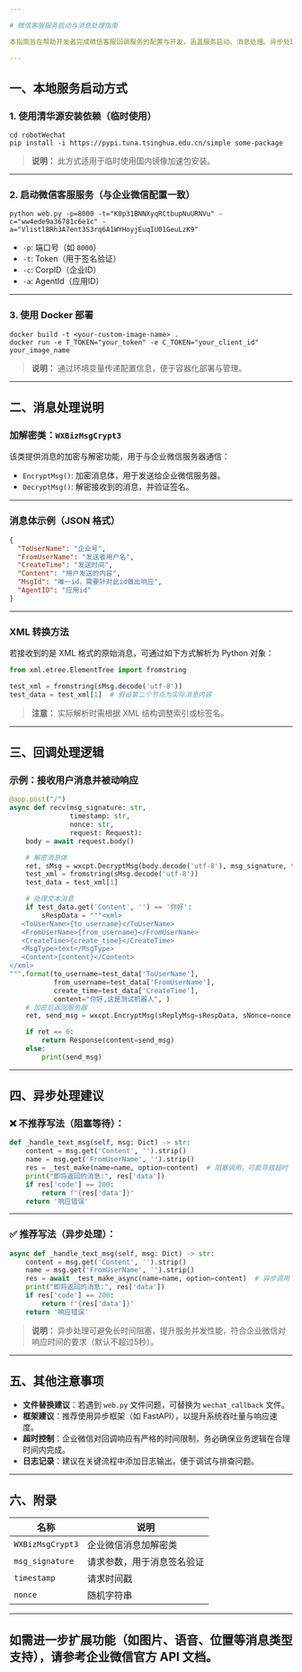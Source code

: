 ```yaml
---

# 微信客服服务启动与消息处理指南

本指南旨在帮助开发者完成微信客服回调服务的配置与开发，涵盖服务启动、消息处理、异步处理建议及常见问题说明。

---
```


## 一、本地服务启动方式

### 1. 使用清华源安装依赖（临时使用）

```shell
cd robotWechat
pip install -i https://pypi.tuna.tsinghua.edu.cn/simple some-package
```

> **说明：** 此方式适用于临时使用国内镜像加速包安装。

---

### 2. 启动微信客服服务（与企业微信配置一致）

```shell
python web.py -p=8000 -t="K0p31BNNXyqRCtbupNuURNVu" -c="ww4ede9a36781c6e1c" -a="VlistlBRh3A7ent3S3rq6A1WYHoyjEuqIU01GeuLzK9"
```

- `-p`: 端口号（如 `8000`）
- `-t`: Token（用于签名验证）
- `-c`: CorpID（企业ID）
- `-a`: AgentId（应用ID）

---

### 3. 使用 Docker 部署

```shell
docker build -t <your-custom-image-name> .
docker run -e T_TOKEN="your_token" -e C_TOKEN="your_client_id" your_image_name
```

> **说明：** 通过环境变量传递配置信息，便于容器化部署与管理。

---

## 二、消息处理说明

### 加解密类：`WXBizMsgCrypt3`

该类提供消息的加密与解密功能，用于与企业微信服务器通信：

- `EncryptMsg()`: 加密消息体，用于发送给企业微信服务器。
- `DecryptMsg()`: 解密接收到的消息，并验证签名。

---

### 消息体示例（JSON 格式）

```json
{
  "ToUserName": "企业号",
  "FromUserName": "发送者用户名",
  "CreateTime": "发送时间",
  "Content": "用户发送的内容",
  "MsgId": "唯一id，需要针对此id做出响应",
  "AgentID": "应用id"
}
```

---

### XML 转换方法

若接收到的是 XML 格式的原始消息，可通过如下方式解析为 Python 对象：

```python
from xml.etree.ElementTree import fromstring

test_xml = fromstring(sMsg.decode('utf-8'))
test_data = test_xml[1]  # 假设第二个节点为实际消息内容
```

> **注意：** 实际解析时需根据 XML 结构调整索引或标签名。

---

## 三、回调处理逻辑

### 示例：接收用户消息并被动响应

```python
@app.post("/")
async def recv(msg_signature: str,
               timestamp: str,
               nonce: str,
               request: Request):
    body = await request.body()

    # 解密消息体
    ret, sMsg = wxcpt.DecryptMsg(body.decode('utf-8'), msg_signature, timestamp, nonce)
    test_xml = fromstring(sMsg.decode('utf-8'))
    test_data = test_xml[1]

    # 处理文本消息
    if test_data.get('Content', '') == '你好':
        sRespData = """<xml>
   <ToUserName>{to_username}</ToUserName>
   <FromUserName>{from_username}</FromUserName> 
   <CreateTime>{create_time}</CreateTime>
   <MsgType>text</MsgType>
   <Content>{content}</Content>
</xml>
""".format(to_username=test_data['ToUserName'],
           from_username=test_data['FromUserName'],
           create_time=test_data['CreateTime'],
           content="你好,这是测试机器人", )
    # 加密后返回服务器
    ret, send_msg = wxcpt.EncryptMsg(sReplyMsg=sRespData, sNonce=nonce)

    if ret == 0:
        return Response(content=send_msg)
    else:
        print(send_msg)
```

---

## 四、异步处理建议

### ❌ 不推荐写法（阻塞等待）：

```python
def _handle_text_msg(self, msg: Dict) -> str:
    content = msg.get('Content', '').strip()
    name = msg.get('FromUserName', '').strip()
    res = _test_make(name=name, option=content)  # 阻塞调用，可能导致超时
    print("即将返回的消息:", res['data'])
    if res['code'] == 200:
        return f"{res['data']}"
    return '响应错误'
```

---
### ✅ 推荐写法（异步处理）：
```python
async def _handle_text_msg(self, msg: Dict) -> str:
    content = msg.get('Content', '').strip()
    name = msg.get('FromUserName', '').strip()
    res = await _test_make_async(name=name, option=content)  # 异步调用
    print("即将返回的消息:", res['data'])
    if res['code'] == 200:
        return f"{res['data']}"
    return '响应错误'
```
> **说明：** 异步处理可避免长时间阻塞，提升服务并发性能，符合企业微信对响应时间的要求（默认不超过5秒）。
---

## 五、其他注意事项

- **文件替换建议**：若遇到 `web.py` 文件问题，可替换为 `wechat_callback` 文件。
- **框架建议**：推荐使用异步框架（如 FastAPI），以提升系统吞吐量与响应速度。
- **超时控制**：企业微信对回调响应有严格的时间限制，务必确保业务逻辑在合理时间内完成。
- **日志记录**：建议在关键流程中添加日志输出，便于调试与排查问题。

---

## 六、附录

| 名称               | 说明            |
|------------------|---------------|
| `WXBizMsgCrypt3` | 企业微信消息加解密类    |
| `msg_signature`  | 请求参数，用于消息签名验证 |
| `timestamp`      | 请求时间戳         |
| `nonce`          | 随机字符串         |

---
如需进一步扩展功能（如图片、语音、位置等消息类型支持），请参考企业微信官方 API 文档。
--- 

